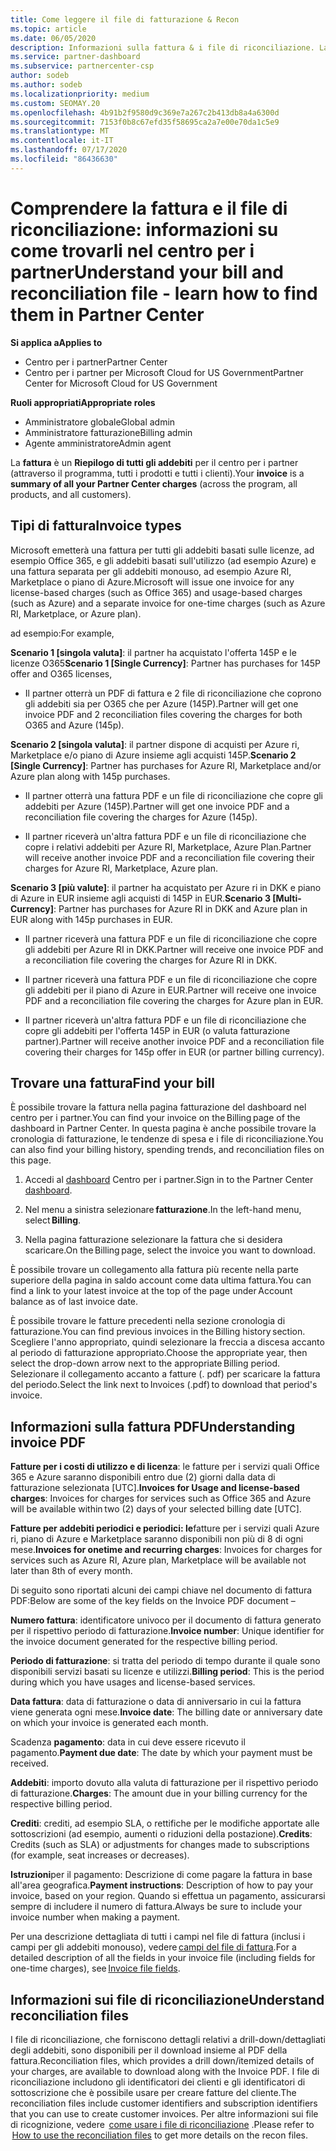```yaml
---
title: Come leggere il file di fatturazione & Recon
ms.topic: article
ms.date: 06/05/2020
description: Informazioni sulla fattura & i file di riconciliazione. La fattura Mostra i costi del centro per i partner per il programma, i prodotti e i clienti per tale periodo mensile.
ms.service: partner-dashboard
ms.subservice: partnercenter-csp
author: sodeb
ms.author: sodeb
ms.localizationpriority: medium
ms.custom: SEOMAY.20
ms.openlocfilehash: 4b91b2f9580d9c369e7a267c2b413db8a4a6300d
ms.sourcegitcommit: 7153f0b8c67efd35f58695ca2a7e00e70da1c5e9
ms.translationtype: MT
ms.contentlocale: it-IT
ms.lasthandoff: 07/17/2020
ms.locfileid: "86436630"
---
```

# <a name="understand-your-bill-and-reconciliation-file---learn-how-to-find-them-in-partner-center"></a><span data-ttu-id="480e1-104">Comprendere la fattura e il file di riconciliazione: informazioni su come trovarli nel centro per i partner</span><span class="sxs-lookup"><span data-stu-id="480e1-104">Understand your bill and reconciliation file - learn how to find them in Partner Center</span></span>

<span data-ttu-id="480e1-105">**Si applica a**</span><span class="sxs-lookup"><span data-stu-id="480e1-105">**Applies to**</span></span>

- <span data-ttu-id="480e1-106">Centro per i partner</span><span class="sxs-lookup"><span data-stu-id="480e1-106">Partner Center</span></span>
- <span data-ttu-id="480e1-107">Centro per i partner per Microsoft Cloud for US Government</span><span class="sxs-lookup"><span data-stu-id="480e1-107">Partner Center for Microsoft Cloud for US Government</span></span>

<span data-ttu-id="480e1-108">**Ruoli appropriati**</span><span class="sxs-lookup"><span data-stu-id="480e1-108">**Appropriate roles**</span></span>

- <span data-ttu-id="480e1-109">Amministratore globale</span><span class="sxs-lookup"><span data-stu-id="480e1-109">Global admin</span></span>
- <span data-ttu-id="480e1-110">Amministratore fatturazione</span><span class="sxs-lookup"><span data-stu-id="480e1-110">Billing admin</span></span>
- <span data-ttu-id="480e1-111">Agente amministratore</span><span class="sxs-lookup"><span data-stu-id="480e1-111">Admin agent</span></span>


<span data-ttu-id="480e1-112">La **fattura** è un **Riepilogo di tutti gli addebiti** per il centro per i partner (attraverso il programma, tutti i prodotti e tutti i clienti).</span><span class="sxs-lookup"><span data-stu-id="480e1-112">Your **invoice** is a **summary of all your Partner Center charges** (across the program, all products, and all customers).</span></span> 

## <a name="invoice-types"></a><span data-ttu-id="480e1-113">Tipi di fattura</span><span class="sxs-lookup"><span data-stu-id="480e1-113">Invoice types</span></span>

<span data-ttu-id="480e1-114">Microsoft emetterà una fattura per tutti gli addebiti basati sulle licenze, ad esempio Office 365, e gli addebiti basati sull'utilizzo (ad esempio Azure) e una fattura separata per gli addebiti monouso, ad esempio Azure RI, Marketplace o piano di Azure.</span><span class="sxs-lookup"><span data-stu-id="480e1-114">Microsoft will issue one invoice for any license-based charges (such as Office 365) and usage-based charges (such as Azure) and a separate invoice for one-time charges (such as Azure RI, Marketplace, or Azure plan).</span></span>

<span data-ttu-id="480e1-115">ad esempio:</span><span class="sxs-lookup"><span data-stu-id="480e1-115">For example,</span></span>  

<span data-ttu-id="480e1-116">**Scenario 1 [singola valuta]**: il partner ha acquistato l'offerta 145P e le licenze O365</span><span class="sxs-lookup"><span data-stu-id="480e1-116">**Scenario 1 [Single Currency]**: Partner has purchases for 145P offer and O365 licenses,</span></span>  

- <span data-ttu-id="480e1-117">Il partner otterrà un PDF di fattura e 2 file di riconciliazione che coprono gli addebiti sia per O365 che per Azure (145P).</span><span class="sxs-lookup"><span data-stu-id="480e1-117">Partner will get one invoice PDF and 2 reconciliation files covering the charges for both O365 and Azure (145p).</span></span>  

<span data-ttu-id="480e1-118">**Scenario 2 [singola valuta]**: il partner dispone di acquisti per Azure ri, Marketplace e/o piano di Azure insieme agli acquisti 145P.</span><span class="sxs-lookup"><span data-stu-id="480e1-118">**Scenario 2 [Single Currency]**: Partner has purchases for Azure RI, Marketplace and/or Azure plan along with 145p purchases.</span></span>

- <span data-ttu-id="480e1-119">Il partner otterrà una fattura PDF e un file di riconciliazione che copre gli addebiti per Azure (145P).</span><span class="sxs-lookup"><span data-stu-id="480e1-119">Partner will get one invoice PDF and a reconciliation file covering the charges for Azure (145p).</span></span> 

- <span data-ttu-id="480e1-120">Il partner riceverà un'altra fattura PDF e un file di riconciliazione che copre i relativi addebiti per Azure RI, Marketplace, Azure Plan.</span><span class="sxs-lookup"><span data-stu-id="480e1-120">Partner will receive another invoice PDF and a reconciliation file covering their charges for Azure RI, Marketplace, Azure plan.</span></span> 

<span data-ttu-id="480e1-121">**Scenario 3 [più valute]**: il partner ha acquistato per Azure ri in DKK e piano di Azure in EUR insieme agli acquisti di 145P in EUR.</span><span class="sxs-lookup"><span data-stu-id="480e1-121">**Scenario 3 [Multi-Currency]**: Partner has purchases for Azure RI in DKK and Azure plan in EUR along with 145p purchases in EUR.</span></span>

- <span data-ttu-id="480e1-122">Il partner riceverà una fattura PDF e un file di riconciliazione che copre gli addebiti per Azure RI in DKK.</span><span class="sxs-lookup"><span data-stu-id="480e1-122">Partner will receive one invoice PDF and a reconciliation file covering the charges for Azure RI in DKK.</span></span> 

- <span data-ttu-id="480e1-123">Il partner riceverà una fattura PDF e un file di riconciliazione che copre gli addebiti per il piano di Azure in EUR.</span><span class="sxs-lookup"><span data-stu-id="480e1-123">Partner will receive one invoice PDF and a reconciliation file covering the charges for Azure plan in EUR.</span></span> 

- <span data-ttu-id="480e1-124">Il partner riceverà un'altra fattura PDF e un file di riconciliazione che copre gli addebiti per l'offerta 145P in EUR (o valuta fatturazione partner).</span><span class="sxs-lookup"><span data-stu-id="480e1-124">Partner will receive another invoice PDF and a reconciliation file covering their charges for 145p offer in EUR (or partner billing currency).</span></span> 

## <a name="find-your-bill"></a><span data-ttu-id="480e1-125">Trovare una fattura</span><span class="sxs-lookup"><span data-stu-id="480e1-125">Find your bill</span></span> 

<span data-ttu-id="480e1-126">È possibile trovare la fattura nella pagina fatturazione del dashboard nel centro per i partner.</span><span class="sxs-lookup"><span data-stu-id="480e1-126">You can find your invoice on the Billing page of the dashboard in Partner Center.</span></span> <span data-ttu-id="480e1-127">In questa pagina è anche possibile trovare la cronologia di fatturazione, le tendenze di spesa e i file di riconciliazione.</span><span class="sxs-lookup"><span data-stu-id="480e1-127">You can also find your billing history, spending trends, and reconciliation files on this page.</span></span> 

1. <span data-ttu-id="480e1-128">Accedi al [dashboard](https://partner.microsoft.com/dashboard/home) Centro per i partner.</span><span class="sxs-lookup"><span data-stu-id="480e1-128">Sign in to the Partner Center [dashboard](https://partner.microsoft.com/dashboard/home).</span></span> 

2. <span data-ttu-id="480e1-129">Nel menu a sinistra selezionare **fatturazione**.</span><span class="sxs-lookup"><span data-stu-id="480e1-129">In the left-hand menu, select **Billing**.</span></span> 

3. <span data-ttu-id="480e1-130">Nella pagina fatturazione selezionare la fattura che si desidera scaricare.</span><span class="sxs-lookup"><span data-stu-id="480e1-130">On the Billing page, select the invoice you want to download.</span></span> 

<span data-ttu-id="480e1-131">È possibile trovare un collegamento alla fattura più recente nella parte superiore della pagina in saldo account come data ultima fattura.</span><span class="sxs-lookup"><span data-stu-id="480e1-131">You can find a link to your latest invoice at the top of the page under Account balance as of last invoice date.</span></span> 

<span data-ttu-id="480e1-132">È possibile trovare le fatture precedenti nella sezione cronologia di fatturazione.</span><span class="sxs-lookup"><span data-stu-id="480e1-132">You can find previous invoices in the Billing history section.</span></span> <span data-ttu-id="480e1-133">Scegliere l'anno appropriato, quindi selezionare la freccia a discesa accanto al periodo di fatturazione appropriato.</span><span class="sxs-lookup"><span data-stu-id="480e1-133">Choose the appropriate year, then select the drop-down arrow next to the appropriate Billing period.</span></span> <span data-ttu-id="480e1-134">Selezionare il collegamento accanto a fatture (. pdf) per scaricare la fattura del periodo.</span><span class="sxs-lookup"><span data-stu-id="480e1-134">Select the link next to Invoices (.pdf) to download that period's invoice.</span></span> 

## <a name="understanding-invoice-pdf"></a><span data-ttu-id="480e1-135">Informazioni sulla fattura PDF</span><span class="sxs-lookup"><span data-stu-id="480e1-135">Understanding invoice PDF</span></span> 

<span data-ttu-id="480e1-136">**Fatture per i costi di utilizzo e di licenza**: le fatture per i servizi quali Office 365 e Azure saranno disponibili entro due (2) giorni dalla data di fatturazione selezionata [UTC].</span><span class="sxs-lookup"><span data-stu-id="480e1-136">**Invoices for Usage and license-based charges**: Invoices for charges for services such as Office 365 and Azure will be available within two (2) days of your selected billing date [UTC].</span></span>  

<span data-ttu-id="480e1-137">**Fatture per addebiti periodici e periodici: le**fatture per i servizi quali Azure ri, piano di Azure e Marketplace saranno disponibili non più di 8 di ogni mese.</span><span class="sxs-lookup"><span data-stu-id="480e1-137">**Invoices for onetime and recurring charges**: Invoices for charges for services such as Azure RI, Azure plan, Marketplace will be available not later than 8th of every month.</span></span>  

<span data-ttu-id="480e1-138">Di seguito sono riportati alcuni dei campi chiave nel documento di fattura PDF:</span><span class="sxs-lookup"><span data-stu-id="480e1-138">Below are some of the key fields on the Invoice PDF document –</span></span>

<span data-ttu-id="480e1-139">**Numero fattura**: identificatore univoco per il documento di fattura generato per il rispettivo periodo di fatturazione.</span><span class="sxs-lookup"><span data-stu-id="480e1-139">**Invoice number**: Unique identifier for the invoice document generated for the respective billing period.</span></span> 

<span data-ttu-id="480e1-140">**Periodo di fatturazione**: si tratta del periodo di tempo durante il quale sono disponibili servizi basati su licenze e utilizzi.</span><span class="sxs-lookup"><span data-stu-id="480e1-140">**Billing period**: This is the period during which you have usages and license-based services.</span></span> 

<span data-ttu-id="480e1-141">**Data fattura**: data di fatturazione o data di anniversario in cui la fattura viene generata ogni mese.</span><span class="sxs-lookup"><span data-stu-id="480e1-141">**Invoice date**: The billing date or anniversary date on which your invoice is generated each month.</span></span> 

<span data-ttu-id="480e1-142">Scadenza **pagamento**: data in cui deve essere ricevuto il pagamento.</span><span class="sxs-lookup"><span data-stu-id="480e1-142">**Payment due date**: The date by which your payment must be received.</span></span> 

<span data-ttu-id="480e1-143">**Addebiti**: importo dovuto alla valuta di fatturazione per il rispettivo periodo di fatturazione.</span><span class="sxs-lookup"><span data-stu-id="480e1-143">**Charges**: The amount due in your billing currency for the respective billing period.</span></span> 

<span data-ttu-id="480e1-144">**Crediti**: crediti, ad esempio SLA, o rettifiche per le modifiche apportate alle sottoscrizioni (ad esempio, aumenti o riduzioni della postazione).</span><span class="sxs-lookup"><span data-stu-id="480e1-144">**Credits**: Credits (such as SLA) or adjustments for changes made to subscriptions (for example, seat increases or decreases).</span></span> 

<span data-ttu-id="480e1-145">**Istruzioni**per il pagamento: Descrizione di come pagare la fattura in base all'area geografica.</span><span class="sxs-lookup"><span data-stu-id="480e1-145">**Payment instructions**: Description of how to pay your invoice, based on your region.</span></span> <span data-ttu-id="480e1-146">Quando si effettua un pagamento, assicurarsi sempre di includere il numero di fattura.</span><span class="sxs-lookup"><span data-stu-id="480e1-146">Always be sure to include your invoice number when making a payment.</span></span> 

<span data-ttu-id="480e1-147">Per una descrizione dettagliata di tutti i campi nel file di fattura (inclusi i campi per gli addebiti monouso), vedere [campi del file di fattura](invoice-file.md).</span><span class="sxs-lookup"><span data-stu-id="480e1-147">For a detailed description of all the fields in your invoice file (including fields for one-time charges), see [Invoice file fields](invoice-file.md).</span></span> 

## <a name="understand-reconciliation-files"></a><span data-ttu-id="480e1-148">Informazioni sui file di riconciliazione</span><span class="sxs-lookup"><span data-stu-id="480e1-148">Understand reconciliation files</span></span>

 <span data-ttu-id="480e1-149">I file di riconciliazione, che forniscono dettagli relativi a drill-down/dettagliati degli addebiti, sono disponibili per il download insieme al PDF della fattura.</span><span class="sxs-lookup"><span data-stu-id="480e1-149">Reconciliation files, which provides a drill down/itemized details of your charges, are available to download along with the Invoice PDF.</span></span> <span data-ttu-id="480e1-150">I file di riconciliazione includono gli identificatori dei clienti e gli identificatori di sottoscrizione che è possibile usare per creare fatture del cliente.</span><span class="sxs-lookup"><span data-stu-id="480e1-150">The reconciliation files include customer identifiers and subscription identifiers that you can use to create customer invoices.</span></span> <span data-ttu-id="480e1-151">Per altre informazioni sui file di ricognizione, vedere  [come usare i file di riconciliazione](use-the-reconciliation-files.md) .</span><span class="sxs-lookup"><span data-stu-id="480e1-151">Please refer to  [How to use the reconciliation files](use-the-reconciliation-files.md) to get more details on the recon files.</span></span> 
